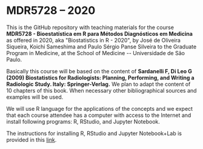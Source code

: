 # MDR5728 – 2020

This is the GitHub repository with teaching materials for the course  **MDR5728 - Bioestatística em R para Métodos Diagnósticos em Medicina** as offered in 2020, aka "Biostatistics in R - 2020", by José de Oliveira Siqueira, Koichi Sameshima and Paulo Sérgio Panse Silveira to the Graduate Program in Medicine, at the School of Medicine -- Universidade de São Paulo.

Basically this course will be based on the content of **Sardanelli F, Di Leo G (2009) Biostatistics for Radiologists: Planning, Performing, and Writing a Radiologic Study. Italy: Springer-Verlag.** We plan to adapt the content of 10 chapters of this book. When necessary other bibliographical sources and examples will be used. 

We will use R language for the applications of the concepts and we expect that each course attendee has a computer with access to the Internet and install following programs: R, RStudio, and Jupyter Notebook.

The instructions for installing R, RStudio  and Jupyter Notebook+Lab is provided in this [link](How_to_install_programs.md).
